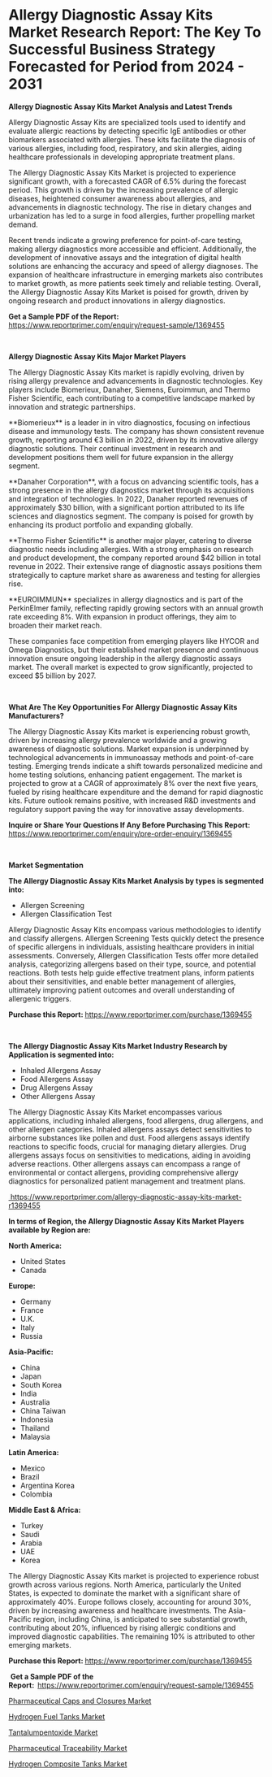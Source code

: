 <p><h1>Allergy Diagnostic Assay Kits Market Research Report: The Key To Successful Business Strategy Forecasted for Period from 2024 - 2031</h1></p><p><strong>Allergy Diagnostic Assay Kits Market Analysis and Latest Trends</strong></p>
<p><p>Allergy Diagnostic Assay Kits are specialized tools used to identify and evaluate allergic reactions by detecting specific IgE antibodies or other biomarkers associated with allergies. These kits facilitate the diagnosis of various allergies, including food, respiratory, and skin allergies, aiding healthcare professionals in developing appropriate treatment plans.</p><p>The Allergy Diagnostic Assay Kits Market is projected to experience significant growth, with a forecasted CAGR of 6.5% during the forecast period. This growth is driven by the increasing prevalence of allergic diseases, heightened consumer awareness about allergies, and advancements in diagnostic technology. The rise in dietary changes and urbanization has led to a surge in food allergies, further propelling market demand.</p><p>Recent trends indicate a growing preference for point-of-care testing, making allergy diagnostics more accessible and efficient. Additionally, the development of innovative assays and the integration of digital health solutions are enhancing the accuracy and speed of allergy diagnoses. The expansion of healthcare infrastructure in emerging markets also contributes to market growth, as more patients seek timely and reliable testing. Overall, the Allergy Diagnostic Assay Kits Market is poised for growth, driven by ongoing research and product innovations in allergy diagnostics.</p></p>
<p><strong>Get a Sample PDF of the Report:&nbsp;</strong> <a href="https://www.reportprimer.com/enquiry/request-sample/1369455">https://www.reportprimer.com/enquiry/request-sample/1369455</a></p>
<p>&nbsp;</p>
<p><strong>Allergy Diagnostic Assay Kits Major Market Players</strong></p>
<p><p>The Allergy Diagnostic Assay Kits market is rapidly evolving, driven by rising allergy prevalence and advancements in diagnostic technologies. Key players include Biomerieux, Danaher, Siemens, Euroimmun, and Thermo Fisher Scientific, each contributing to a competitive landscape marked by innovation and strategic partnerships. </p><p>**Biomerieux** is a leader in in vitro diagnostics, focusing on infectious disease and immunology tests. The company has shown consistent revenue growth, reporting around €3 billion in 2022, driven by its innovative allergy diagnostic solutions. Their continual investment in research and development positions them well for future expansion in the allergy segment.</p><p>**Danaher Corporation**, with a focus on advancing scientific tools, has a strong presence in the allergy diagnostics market through its acquisitions and integration of technologies. In 2022, Danaher reported revenues of approximately $30 billion, with a significant portion attributed to its life sciences and diagnostics segment. The company is poised for growth by enhancing its product portfolio and expanding globally.</p><p>**Thermo Fisher Scientific** is another major player, catering to diverse diagnostic needs including allergies. With a strong emphasis on research and product development, the company reported around $42 billion in total revenue in 2022. Their extensive range of diagnostic assays positions them strategically to capture market share as awareness and testing for allergies rise.</p><p>**EUROIMMUN** specializes in allergy diagnostics and is part of the PerkinElmer family, reflecting rapidly growing sectors with an annual growth rate exceeding 8%. With expansion in product offerings, they aim to broaden their market reach.</p><p>These companies face competition from emerging players like HYCOR and Omega Diagnostics, but their established market presence and continuous innovation ensure ongoing leadership in the allergy diagnostic assays market. The overall market is expected to grow significantly, projected to exceed $5 billion by 2027.</p></p>
<p>&nbsp;</p>
<p><strong>What Are The Key Opportunities For Allergy Diagnostic Assay Kits Manufacturers?</strong></p>
<p><p>The Allergy Diagnostic Assay Kits market is experiencing robust growth, driven by increasing allergy prevalence worldwide and a growing awareness of diagnostic solutions. Market expansion is underpinned by technological advancements in immunoassay methods and point-of-care testing. Emerging trends indicate a shift towards personalized medicine and home testing solutions, enhancing patient engagement. The market is projected to grow at a CAGR of approximately 8% over the next five years, fueled by rising healthcare expenditure and the demand for rapid diagnostic kits. Future outlook remains positive, with increased R&D investments and regulatory support paving the way for innovative assay developments.</p></p>
<p><strong>Inquire or Share Your Questions If Any Before Purchasing This Report:</strong> <a href="https://www.reportprimer.com/enquiry/pre-order-enquiry/1369455">https://www.reportprimer.com/enquiry/pre-order-enquiry/1369455</a></p>
<p>&nbsp;</p>
<p><strong>Market Segmentation</strong></p>
<p><strong>The Allergy Diagnostic Assay Kits Market Analysis by types is segmented into:</strong></p>
<p><ul><li>Allergen Screening</li><li>Allergen Classification Test</li></ul></p>
<p><p>Allergy Diagnostic Assay Kits encompass various methodologies to identify and classify allergens. Allergen Screening Tests quickly detect the presence of specific allergens in individuals, assisting healthcare providers in initial assessments. Conversely, Allergen Classification Tests offer more detailed analysis, categorizing allergens based on their type, source, and potential reactions. Both tests help guide effective treatment plans, inform patients about their sensitivities, and enable better management of allergies, ultimately improving patient outcomes and overall understanding of allergenic triggers.</p></p>
<p><strong>Purchase this Report:&nbsp;</strong><a href="https://www.reportprimer.com/purchase/1369455">https://www.reportprimer.com/purchase/1369455</a></p>
<p>&nbsp;</p>
<p><strong>The Allergy Diagnostic Assay Kits Market Industry Research by Application is segmented into:</strong></p>
<p><ul><li>Inhaled Allergens Assay</li><li>Food Allergens Assay</li><li>Drug Allergens Assay</li><li>Other Allergens Assay</li></ul></p>
<p><p>The Allergy Diagnostic Assay Kits Market encompasses various applications, including inhaled allergens, food allergens, drug allergens, and other allergen categories. Inhaled allergens assays detect sensitivities to airborne substances like pollen and dust. Food allergens assays identify reactions to specific foods, crucial for managing dietary allergies. Drug allergens assays focus on sensitivities to medications, aiding in avoiding adverse reactions. Other allergens assays can encompass a range of environmental or contact allergens, providing comprehensive allergy diagnostics for personalized patient management and treatment plans.</p></p>
<p><a href="https://www.reportprimer.com/allergy-diagnostic-assay-kits-market-r1369455">&nbsp;https://www.reportprimer.com/allergy-diagnostic-assay-kits-market-r1369455</a></p>
<p><strong>In terms of Region, the Allergy Diagnostic Assay Kits Market Players available by Region are:</strong></p>
<p>
    <p> <strong> North America: </strong>
        <ul>
            <li>United States</li>
            <li>Canada</li>
        </ul>
        </p> 
    <p> <strong> Europe: </strong>
        <ul>
            <li>Germany</li>
            <li>France</li>
            <li>U.K.</li>
            <li>Italy</li>
            <li>Russia</li>
        </ul>
        </p> 
    <p> <strong> Asia-Pacific: </strong>
        <ul>
            <li>China</li>
            <li>Japan</li>
            <li>South Korea</li>
            <li>India</li>
            <li>Australia</li>
            <li>China Taiwan</li>
            <li>Indonesia</li>
            <li>Thailand</li>
            <li>Malaysia</li>
        </ul>
        </p> 
    <p> <strong> Latin America: </strong>
        <ul>
            <li>Mexico</li>
            <li>Brazil</li>
            <li>Argentina Korea</li>
            <li>Colombia</li>
        </ul>
        </p> 
    <p> <strong> Middle East & Africa: </strong>
        <ul>
            <li>Turkey</li>
            <li>Saudi</li>
            <li>Arabia</li>
            <li>UAE</li>
            <li>Korea</li>
        </ul>
    </p>
    </p>
<p><p>The Allergy Diagnostic Assay Kits market is projected to experience robust growth across various regions. North America, particularly the United States, is expected to dominate the market with a significant share of approximately 40%. Europe follows closely, accounting for around 30%, driven by increasing awareness and healthcare investments. The Asia-Pacific region, including China, is anticipated to see substantial growth, contributing about 20%, influenced by rising allergic conditions and improved diagnostic capabilities. The remaining 10% is attributed to other emerging markets.</p></p>
<p><strong>Purchase this Report: </strong><a href="https://www.reportprimer.com/purchase/1369455">https://www.reportprimer.com/purchase/1369455</a></p>
<p>&nbsp;<strong>Get a Sample PDF of the Report:&nbsp;&nbsp;</strong><a href="https://www.reportprimer.com/enquiry/request-sample/1369455">https://www.reportprimer.com/enquiry/request-sample/1369455</a></p>
<p><strong></strong></p>
<p><p><a href="https://www.linkedin.com/pulse/pharmaceutical-caps-closures-market-global-insights-regional-yot6c">Pharmaceutical Caps and Closures Market</a></p><p><a href="https://medium.com/@samiaahmed980/insights-into-the-hydrogen-fuel-tanks-industry-market-financial-status-market-size-and-revenue-f981d11ff911?postPublishedType=repub">Hydrogen Fuel Tanks Market</a></p><p><a href="https://issuu.com/reportprime-2/docs/tantalumpentoxide-market-size-2030._37f5fdd3207a19">Tantalumpentoxide Market</a></p><p><a href="https://www.linkedin.com/pulse/pharmaceutical-traceability-market-global-share-ranking-overall-9ay7c">Pharmaceutical Traceability Market</a></p><p><a href="https://medium.com/@samiaahmed980/strategic-insights-into-global-hydrogen-composite-tanks-market-trends-2024-2031-covered-in-123-facfee541c2f?postPublishedType=repub">Hydrogen Composite Tanks Market</a></p></p>